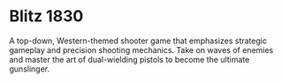 # Blitz 1830
A top-down, Western-themed shooter game that emphasizes strategic gameplay and precision shooting mechanics. Take on waves of enemies and master the art of dual-wielding pistols to become the ultimate gunslinger. 
